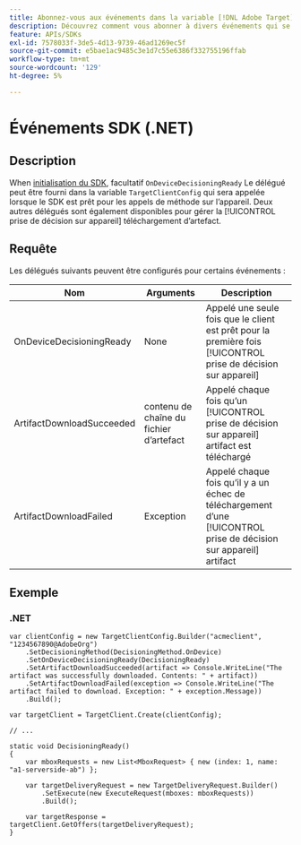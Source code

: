 ```yaml
---
title: Abonnez-vous aux événements dans la variable [!DNL Adobe Target] SDK .NET
description: Découvrez comment vous abonner à divers événements qui se produisent dans le SDK .NET à l’aide de la variable [!UICONTROL OnDeviceDecisioningHandler] .
feature: APIs/SDKs
exl-id: 7578033f-3de5-4d13-9739-46ad1269ec5f
source-git-commit: e5bae1ac9485c3e1d7c55e6386f332755196ffab
workflow-type: tm+mt
source-wordcount: '129'
ht-degree: 5%

---
```


# Événements SDK (.NET)

## Description

When [initialisation du SDK](initialize-sdk.md), facultatif `OnDeviceDecisioningReady` Le délégué peut être fourni dans la variable `TargetClientConfig` qui sera appelée lorsque le SDK est prêt pour les appels de méthode sur l’appareil. Deux autres délégués sont également disponibles pour gérer la [!UICONTROL prise de décision sur appareil] téléchargement d’artefact.

## Requête 

Les délégués suivants peuvent être configurés pour certains événements :

| Nom | Arguments | Description |
| --- | --- | --- |
| OnDeviceDecisioningReady | None | Appelé une seule fois que le client est prêt pour la première fois [!UICONTROL prise de décision sur appareil] |
| ArtifactDownloadSucceeded | contenu de chaîne du fichier d’artefact | Appelé chaque fois qu’un [!UICONTROL prise de décision sur appareil] artifact est téléchargé |
| ArtifactDownloadFailed | Exception | Appelé chaque fois qu’il y a un échec de téléchargement d’une [!UICONTROL prise de décision sur appareil] artifact |

## Exemple

### \.NET

```dotnet {line-numbers="true"}
var clientConfig = new TargetClientConfig.Builder("acmeclient", "1234567890@AdobeOrg")
    .SetDecisioningMethod(DecisioningMethod.OnDevice)
    .SetOnDeviceDecisioningReady(DecisioningReady)
    .SetArtifactDownloadSucceeded(artifact => Console.WriteLine("The artifact was successfully downloaded. Contents: " + artifact))
    .SetArtifactDownloadFailed(exception => Console.WriteLine("The artifact failed to download. Exception: " + exception.Message))
    .Build();

var targetClient = TargetClient.Create(clientConfig);

// ...

static void DecisioningReady()
{
    var mboxRequests = new List<MboxRequest> { new (index: 1, name: "a1-serverside-ab") };

    var targetDeliveryRequest = new TargetDeliveryRequest.Builder()
        .SetExecute(new ExecuteRequest(mboxes: mboxRequests))
        .Build();

    var targetResponse = targetClient.GetOffers(targetDeliveryRequest);
}
```
